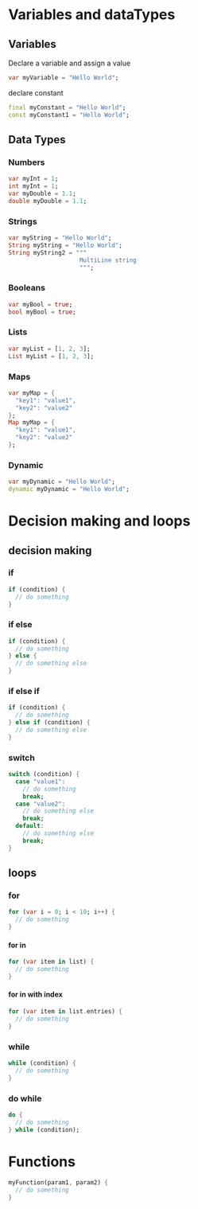 # Variables and dataTypes
## Variables
Declare a variable and assign a value
``` dart
var myVariable = "Hello World";
```

declare constant
``` dart
final myConstant = "Hello World";
const myConstant1 = "Hello World";
```

## Data Types
### Numbers
``` dart
var myInt = 1;
int myInt = 1;
var myDouble = 1.1;
double myDouble = 1.1;
```

### Strings
``` dart
var myString = "Hello World";
String myString = "Hello World";
String myString2 = """
                    MultiLine string
                    """;

```

### Booleans
``` dart
var myBool = true;
bool myBool = true;
```

### Lists
``` dart
var myList = [1, 2, 3];
List myList = [1, 2, 3];
```

### Maps
``` dart
var myMap = {
  "key1": "value1",
  "key2": "value2"
};
Map myMap = {
  "key1": "value1",
  "key2": "value2"
};
```

### Dynamic
``` dart
var myDynamic = "Hello World";
dynamic myDynamic = "Hello World";
```

# Decision making and loops

## decision making

### if
``` dart
if (condition) {
  // do something
}
```

### if else
``` dart
if (condition) {
  // do something
} else {
  // do something else
}
```

### if else if
``` dart
if (condition) {
  // do something
} else if (condition) {
  // do something else
}
```

### switch
``` dart
switch (condition) {
  case "value1":
    // do something
    break;
  case "value2":
    // do something else
    break;
  default:
    // do something else
    break;
}
```

## loops
### for
``` dart
for (var i = 0; i < 10; i++) {
  // do something
}
```
#### for in
``` dart
for (var item in list) {
  // do something
}
```

#### for in with index
``` dart
for (var item in list.entries) {
  // do something
}
```


### while
``` dart
while (condition) {
  // do something
}
```

### do while
``` dart
do {
  // do something
} while (condition);
```


# Functions

``` dart
myFunction(param1, param2) {
  // do something
}

```





